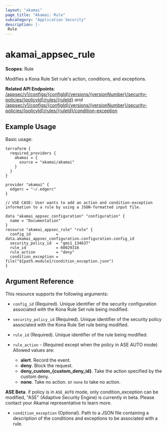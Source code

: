 ```yaml
---
layout: "akamai"
page_title: "Akamai: Rule"
subcategory: "Application Security"
description: |-
 Rule
---
```


# akamai_appsec_rule

**Scopes**: Rule

Modifies a Kona Rule Set rule's action, conditions, and exceptions.

**Related API Endpoints**: [/appsec/v1/configs/{configId}/versions/{versionNumber}/security-policies/{policyId}/rules/{ruleId}](https://techdocs.akamai.com/application-security/reference/put-rule) *and* [/appsec/v1/configs/{configId}/versions/{versionNumber}/security-policies/{policyId}/rules/{ruleId}/condition-exception](https://techdocs.akamai.com/application-security/reference/put-rule-condition-exception)

## Example Usage

Basic usage:

```
terraform {
  required_providers {
    akamai = {
      source = "akamai/akamai"
    }
  }
}

provider "akamai" {
  edgerc = "~/.edgerc"
}

// USE CASE: User wants to add an action and condition-exception information to a rule by using a JSON-formatted input file.

data "akamai_appsec_configuration" "configuration" {
  name = "Documentation"
}
resource "akamai_appsec_rule" "rule" {
  config_id           = data.akamai_appsec_configuration.configuration.config_id
  security_policy_id  = "gms1_134637"
  rule_id             = 60029316
  rule_action         = "deny"
  condition_exception = file("${path.module}/condition_exception.json")
}
```

## Argument Reference

This resource supports the following arguments:

- `config_id` (Required). Unique identifier of the security configuration associated with the Kona Rule Set rule being modified.

- `security_policy_id` (Required). Unique identifier of the security policy associated with the Kona Rule Set rule being modified.

- `rule_id` (Required). Unique identifier of the rule being modified.

- `rule_action` - (Required except when the policy in ASE AUTO mode) Allowed values are:
  - **alert**. Record the event.
  - **deny**. Block the request.
  - **deny_custom_{custom_deny_id}**. Take the action specified by the custom deny.
  - **none**. Take no action. or `none` to take no action.

 __ASE Beta__. if policy is in `ASE_AUTO` mode, only condition_exception can be modified, "ASE" (Adaptive Security Engine) is currently in beta. Please contact your Akamai representative to learn more.

- `condition_exception` (Optional). Path to a JSON file containing a description of the conditions and exceptions to be associated with a rule. 